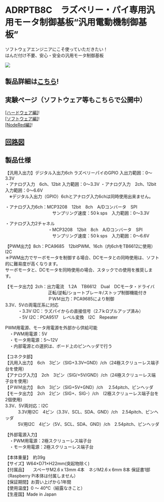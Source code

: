# ADRPTB8C　ラズベリー・パイ専用汎用モータ制御基板“汎用電動機制御基板”

ソフトウェアエンジニアにこそ使っていただきたい！  
はんだ付け不要、安心・安全の汎用モータ制御基板  

![](http://btoshop.jp/wp-content/uploads/sites/3/2017/08/WP-%E8%A3%BD%E5%93%81%E7%B4%B9%E4%BB%8BM29-ADRPTB8C.png)  

## 製品詳細は[こちら](https://bit-trade-one.co.jp/product/module/adrptb8c/)!

## 実験ページ（ソフトウェア等もこちらで公開中）
[[ハードウェア編]](https://bit-trade-one.co.jp/blog/20170913/)!  
[[ソフトウェア編]](https://bit-trade-one.co.jp/blog/2017091301/)!  
[[NodeRed編]](https://bit-trade-one.co.jp/blog/2017091903/)!  

## [回路図](https://github.com/bit-trade-one/ADRPT8C_Generic_Motor_Controller/blob/master/Schematics/raspi-bench_v11p_schematics.pdf)

## 製品仕様
【汎用入出力】デジタル入出力6ch ラズベリーパイのGPIO 入出力範囲：0～3.3V  
・アナログ入力　6ch、12bit 入力範囲：0～3.3V  ・アナログ入力　2ch、12bit 入力範囲：0～6.6V  
　※デジタル入出力（GPIO）6chとアナログ入力6chは同時使用出来ません。  

・アナログ入力6ch：MCP3208　12bit　8ch　A/Dコンバータ　SPI  
　　　　　　　　　　　サンプリング速度：50ｋsps　入力範囲：0～3.3V  

・アナログ入力2チャネル  
　　　　　　　　　　・MCP3208　12bit　8ch　A/Dコンバータ　SPI  
　　　　　　　　　　　サンプリング速度：50ｋsps　入力範囲：0～6.6V  

【PWM出力】8ch：PCA9685　12bitPWM、16ch（内6chをTB6612に使用）I2C  
＊PWM出力でサーボモータを制御する場合、DCモータとの同時使用は、ソフト的に難易度が高くなります。  
サーボモータと、DCモータを同時使用の場合、スタックでの使用を推奨します。  

【モータ出力】2ch：出力電流　1.2A　TB6612　Dual　DCモータ・ドライバ  
　　　　　　　　　　正転/逆転/ショートブレーキ/ストップ制御機能付き  
　　　　　　　　　　ＰＷＭ出力：PCA9685により制御  
3.3V、5Vの両電圧系に対応  
　　　・3.3V  I2C：ラズパイからの直接信号（2.7ｋΩプルアップ済み）  
　　　・5V  I2C：PCA9517　レベル変換　I2C　Repeater  

PWM用電源、モータ用電源を外部から供給可能  
　・PWM用電源：5V  
　・モータ用電源：5～12V  
　・内部電源との選択は、ボード上のピンヘッダで行う  

【コネクタ部】  
【汎用入出力】　6ch　3ピン（SIG+3.3V+GND）/ch（24極スクリューレス端子台を使用）  
【アナログ入力】　2ch　3ピン（SIG/+5V/GND）/ch（24極スクリューレス端子台を使用）  
【ＰＷＭ出力】　8ch　3ピン（SIG+5V+GND）/ch 　2.54pitch、ピンヘッダ  
【モータ出力】　2ch　2ピン（SIG+、SIG-）/ch　(2極スクリューレス端子台を2個使用)  
3.3V、5V両対応：I2C  
　　　3.3V用I2C　4ピン（3.3V、SCL、SDA、GND）/ch　2.54pitch、ピンヘッダ  
　　　5V用I2C　4ピン（5V、SCL、SDA、GND）/ch　2.54pitch、ピンヘッダ  

【外部電源入力】  
　・PWM用電源：2極スクリューレス端子台  
　・モータ用電源：2極スクリューレス端子台  

【本体重量】　約39g  
【サイズ】W64×D71×H22mm(突起物除く)  
【付属品】　　スペーサM2.6ｘ13mm 4本　ネジM2.6ｘ6mm 8本    保証書1部（Raspberry Pi本体は付属しません）  
【保証期間】お買い上げから1年間  
【使用温度】0 ～ 40℃（結露なきこと）  
【生産国】Made in Japan  
